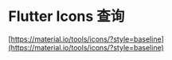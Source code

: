 # Flutter Icons 查询



[https://material.io/tools/icons/?style=baseline](https://material.io/tools/icons/?style=baseline)




